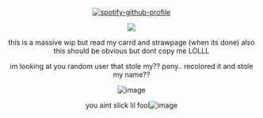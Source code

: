 <div align="center">


[![spotify-github-profile](https://spotify-github-profile.kittinanx.com/api/view?uid=lgn8nh3po087lt9ibj8bm1r0w&cover_image=true&theme=default&show_offline=false&background_color=000000&interchange=false&bar_color=53b14f)](https://github.com/kittinan/spotify-github-profile)













![](https://komarev.com/ghpvc/?username=77rings&color=0160f8&abbreviated=true&style=for-the-badge)




this is a massive wip but read my carrd and strawpage (when its done) also this should be obvious but dont copy me LOLLL

im looking at you random user that stole my?? pony.. recolored it and stole my name??

![image](https://github.com/user-attachments/assets/7862ed10-5c1b-42a7-a0a8-17693911b47d)

you aint slick lil fool![image](https://github.com/user-attachments/assets/4be7b127-f5ae-4a31-9f2e-19eb54c32d0c)


